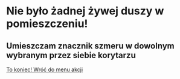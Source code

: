 # Nie było żadnej żywej duszy w pomieszczeniu!

## Umieszczam znacznik szmeru w dowolnym wybranym przez siebie korytarzu

[To koniec! Wróć do menu akcji](../../../../podstawowa-wersja-akcje.md)